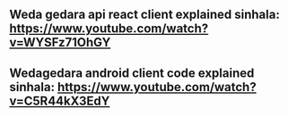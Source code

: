 ## Weda gedara api react client explained sinhala: https://www.youtube.com/watch?v=WYSFz71OhGY

## Wedagedara android client code explained sinhala: https://www.youtube.com/watch?v=C5R44kX3EdY
